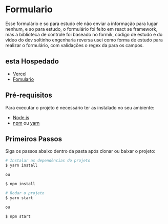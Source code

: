 # Formulario

Esse formulário e so para estudo ele não enviar a informação para lugar nenhum, e so para estudo, o formulário foi feito em react se framework, mas a biblioteca de controle foi baseado no formik, código de estudo e do video do dev soltinho engenharia reversa usei como forma de estudo para realizar o formulário, com validações o regex da para os campos.

## esta Hospedado
 - [Vercel](https://vercel.com)
 - [Fomulario](https://study-form-hwh8i2j1u-matheusfellipi.vercel.app)
## Pré-requisitos

Para executar o projeto é necessário ter as instalado no seu ambiente:

- [Node.js](https://nodejs.org/)
- [npm](https://www.npmjs.com/) ou [yarn](https://yarnpkg.com/)

## Primeiros Passos

Siga os passos abaixo dentro da pasta após clonar ou baixar o projeto:

```bash
# Instalar as dependências do projeto
$ yarn install

ou

$ npm install
```

```bash
# Rodar o projeto
$ yarn start

ou

$ npm start
```
